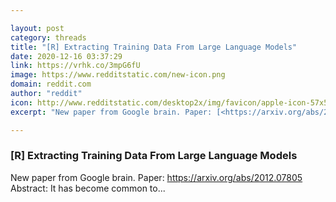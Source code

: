 ```yaml
---

layout: post
category: threads
title: "[R] Extracting Training Data From Large Language Models"
date: 2020-12-16 03:37:29
link: https://vrhk.co/3mpG6fU
image: https://www.redditstatic.com/new-icon.png
domain: reddit.com
author: "reddit"
icon: http://www.redditstatic.com/desktop2x/img/favicon/apple-icon-57x57.png
excerpt: "New paper from Google brain. Paper: [<https://arxiv.org/abs/2012.07805>](<https://arxiv.org/abs/2012.07805>) Abstract: It has become common to..."

---
```


### [R] Extracting Training Data From Large Language Models

New paper from Google brain. Paper: [<https://arxiv.org/abs/2012.07805>](<https://arxiv.org/abs/2012.07805>) Abstract: It has become common to...